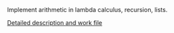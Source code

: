 Implement arithmetic in lambda calculus, recursion, lists. 

[Detailed description and work file](https://github.com/nbeloglazov/clojure-interactive-tasks/blob/master/7_church_encoding/src/church_encoding/work.clj)